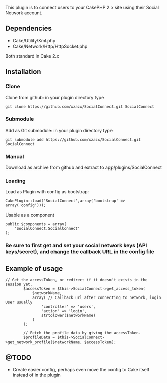 This plugin is to connect users to your CakePHP 2.x site using their Social Network account.

## Dependencies
* Cake/Utility/Xml.php
* Cake/Network/Http/HttpSocket.php

Both standard in Cake 2.x


## Installation

### Clone

Clone from github: in your plugin directory type 

	git clone https://github.com/xzazx/SocialConnect.git SocialConnect

### Submodule

Add as Git submodule: in your plugin directory type 

	git submodule add https://github.com/xzazx/SocialConnect.git SocialConnect

### Manual

Download as archive from github and extract to app/plugins/SocialConnect

### Loading

Load as Plugin with config as bootstrap:

	CakePlugin::load('SocialConnect',array('bootstrap' => array('config')));
	
Usable as a component
	
	public $components = array(
		'SocialConnect.SocialConnect'
	);

### Be sure to first get and set your social network keys (API keys/secret), and change the callback URL in the config file

## Example of usage

	// Get the accessToken, or redirect if it doesn't exists in the session yet.
			$accessToken = $this->SocialConnect->get_access_token(
				$networkName,
				array( // Callback url after connecting to network, login User usually
					'controller' => 'users',
					'action' => 'login',
					strtolower($networkName)
				)
			);

			// Fetch the profile data by giving the accessToken.
			$profileData = $this->SocialConnect->get_network_profile($networkName, $accessToken);


## @TODO
*	Create easier config, perhaps even move the config to Cake itself instead of in the plugin